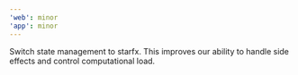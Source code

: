 ```yaml
---
'web': minor
'app': minor
---
```


Switch state management to starfx. This improves our ability to handle side effects and control computational load.

